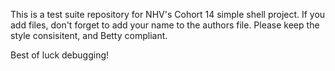 This is a test suite repository for NHV's Cohort 14 simple shell project. 
If you add files, don't forget to add your name to the authors file. 
Please keep the style consisitent, and Betty compliant. 

Best of luck debugging!

